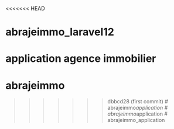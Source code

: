 <<<<<<< HEAD
# abrajeimmo_laravel12
application agence immobilier
=======
# abrajeimmo
>>>>>>> dbbcd28 (first commit)
#   a b r a j e i m m o _ a p p l i c a t i o n  
 #   a b r a j e i m m o _ a p p l i c a t i o n  
 # abrajeimmo_application
